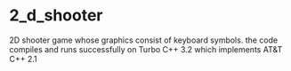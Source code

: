 # 2_d_shooter
2D shooter game whose graphics consist of keyboard symbols.
the code compiles and runs successfully on Turbo C++ 3.2 which implements AT&T C++ 2.1
